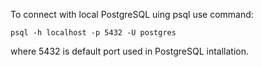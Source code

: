 To connect with local PostgreSQL uing psql use command:
```
psql -h localhost -p 5432 -U postgres
```
where 5432 is default port used in PostgreSQL intallation.

